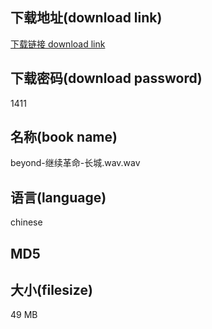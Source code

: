 ## 下载地址(download link)
[下载链接 download link](https://voluble-croquembouche-d321dc.netlify.app/?s=beyond-%E7%BB%A7%E7%BB%AD%E9%9D%A9%E5%91%BD-%E9%95%BF%E5%9F%8E.wav)

## 下载密码(download password)
1411

## 名称(book name)
beyond-继续革命-长城.wav.wav

## 语言(language)
chinese

## MD5


## 大小(filesize)
49 MB
